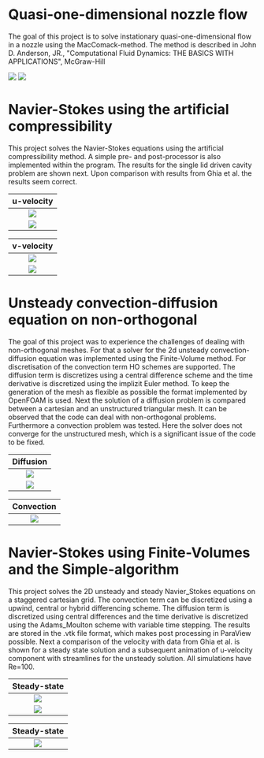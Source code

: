 # Quasi-one-dimensional nozzle flow
The goal of this project is to solve instationary quasi-one-dimensional flow in a nozzle using the MacComack-method. The method is described in John D. Anderson, JR., "Computational Fluid Dynamics: THE BASICS WITH APPLICATIONS", McGraw-Hill

![](images/nozzle_flow/geometry.png)
![](images/nozzle_flow/results.png)

# Navier-Stokes using the artificial compressibility
This project solves the Navier-Stokes equations using the artificial compressibility method. A simple pre- and post-processor is also implemented within the program. The results for the single lid driven cavity problem are shown next. Upon comparison with results from Ghia et al. the results seem correct.

u-velocity             |
:-------------------------:|
![](images/arti_comp/u_contour.png)  |
![](images/arti_comp/u_line.png)  |

v-velocity             |
:-------------------------:|
![](images/arti_comp/v_contour.png) |
![](images/arti_comp/v_line.png) |

# Unsteady convection-diffusion equation on non-orthogonal
The goal of this project was to experience the challenges of dealing with non-orthogonal meshes. For that a solver for the 2d unsteady convection-diffusion equation was implemented using the Finite-Volume method. For discretisation of the convection term HO schemes are supported. The diffusion term is discretizes using a central difference scheme and the time derivative is discretized using the implizit Euler method. To keep the generation of the mesh as flexible as possible the format implemented by OpenFOAM is used. Next the solution of a diffusion problem is compared between a cartesian and an unstructured triangular mesh. It can be observed that the code can deal with non-orthogonal problems. Furthermore a convection problem was tested. Here the solver does not converge for the unstructured mesh, which is a significant issue of the code to be fixed.

Diffusion             |
:-------------------------:|
![](images/advdiff/diff_meshComp.png) |
![](images/advdiff/diff_lineplot.png) |

Convection             |
:-------------------------:|
![](images/advdiff/swirl.gif) |

# Navier-Stokes using Finite-Volumes and the Simple-algorithm
This project solves the 2D unsteady and steady Navier_Stokes equations on a staggered cartesian grid. The convection term can be discretized using a upwind, central or hybrid differencing scheme. The diffusion term is discretized using central differences and the time derivative is discretized using the Adams_Moulton scheme with variable time stepping. The results are stored in the .vtk file format, which makes post processing in ParaView possible. Next a comparison of the velocity with data from Ghia et al. is shown for a steady state solution and a subsequent animation of u-velocity component with streamlines for the unsteady solution. All simulations have Re=100.

Steady-state            |
:-------------------------:|
![](images/simple/post_Re100_u_v2.png) |
![](images/simple/post_Re100_v_v2.png) |


Steady-state            |
:-------------------------:|
![](images/simple/animation_re100.gif) |


